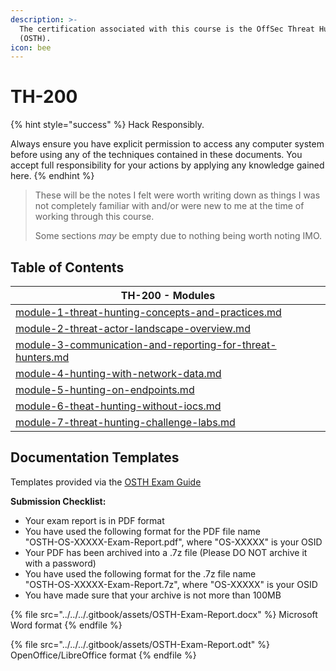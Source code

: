 ```yaml
---
description: >-
  The certification associated with this course is the OffSec Threat Hunter
  (OSTH).
icon: bee
---
```


# TH-200

{% hint style="success" %}
Hack Responsibly.

Always ensure you have explicit permission to access any computer system before using any of the techniques contained in these documents. You accept full responsibility for your actions by applying any knowledge gained here.
{% endhint %}

> These will be the notes I felt were worth writing down as things I was not completely familiar with and/or were new to me at the time of working through this course.
>
> Some sections _may_ be empty due to nothing being worth noting IMO.

## Table of Contents

| TH-200 - Modules                                                                                                                   |
| ---------------------------------------------------------------------------------------------------------------------------------- |
| [module-1-threat-hunting-concepts-and-practices.md](module-1-threat-hunting-concepts-and-practices.md "mention")                   |
| [module-2-threat-actor-landscape-overview.md](module-2-threat-actor-landscape-overview.md "mention")                               |
| [module-3-communication-and-reporting-for-threat-hunters.md](module-3-communication-and-reporting-for-threat-hunters.md "mention") |
| [module-4-hunting-with-network-data.md](module-4-hunting-with-network-data.md "mention")                                           |
| [module-5-hunting-on-endpoints.md](module-5-hunting-on-endpoints.md "mention")                                                     |
| [module-6-theat-hunting-without-iocs.md](module-6-theat-hunting-without-iocs.md "mention")                                         |
| [module-7-threat-hunting-challenge-labs.md](module-7-threat-hunting-challenge-labs.md "mention")                                   |

## Documentation Templates

Templates provided via the [OSTH Exam Guide](https://help.offsec.com/hc/en-us/articles/29141776768148-OSTH-Exam-Guide-Newly-Updated)

**Submission Checklist:**

* Your exam report is in PDF format
* You have used the following format for the PDF file name\
  "OSTH-OS-XXXXX-Exam-Report.pdf", where "OS-XXXXX" is your OSID
* Your PDF has been archived into a .7z file (Please DO NOT archive it with a password)
* You have used the following format for the .7z file name\
  "OSTH-OS-XXXXX-Exam-Report.7z", where "OS-XXXXX" is your OSID
* You have made sure that your archive is not more than 100MB

{% file src="../../../.gitbook/assets/OSTH-Exam-Report.docx" %}
Microsoft Word format
{% endfile %}

{% file src="../../../.gitbook/assets/OSTH-Exam-Report.odt" %}
OpenOffice/LibreOffice format
{% endfile %}
